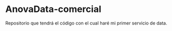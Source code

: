 # AnovaData-comercial
Repositorio que tendrá el código con el cual haré mi primer servicio de data.
